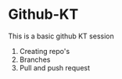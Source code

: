 # Github-KT
This is a basic github KT session
1. Creating repo's
2. Branches
3. Pull and push request
